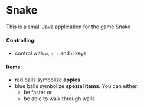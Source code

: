 # Snake
This is a small Java application for the game Snake

#### Controlling:
- control with `w`, `a`, `s` and  `d` keys

#### Items:
- red balls symbolize **apples**
- blue balls symbolize **spezial items**. You can either:
  - be faster or
  - be able to walk through walls
